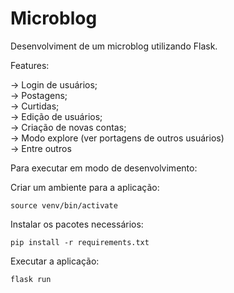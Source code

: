 # Microblog

Desenvolviment de um microblog utilizando Flask. 

Features:

-> Login de usuários; <br/>
-> Postagens; <br/>
-> Curtidas; <br/>
-> Edição de usuários; <br/>
-> Criação de novas contas; <br/>
-> Modo explore (ver portagens de outros usuários) <br/>
-> Entre outros <br/>

Para executar em modo de desenvolvimento:

Criar um ambiente para a aplicação:

```source venv/bin/activate```

Instalar os pacotes necessários:

```pip install -r requirements.txt```

Executar a aplicação:

```flask run```







